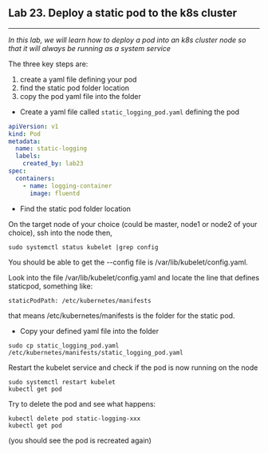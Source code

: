 ## Lab 23. Deploy a static pod to the k8s cluster
___

_In this lab, we will learn how to deploy a pod into an k8s cluster node so that it will always be running as a system service_  

The three key steps are:
  1. create a yaml file defining your pod
  2. find the static pod folder location
  3. copy the pod yaml file into the folder
  
* Create a yaml file called `static_logging_pod.yaml` defining the pod

```yaml
apiVersion: v1
kind: Pod
metadata:
  name: static-logging
  labels:
    created_by: lab23
spec:
  containers:
    - name: logging-container
      image: fluentd
```

* Find the static pod folder location

On the target node of your choice (could be master, node1 or node2 of your choice), ssh into the node then,
```
sudo systemctl status kubelet |grep config
```
You should be able to get the --config file is /var/lib/kubelet/config.yaml.

Look into the file /var/lib/kubelet/config.yaml and locate the line that defines staticpod, something like:

```
staticPodPath: /etc/kubernetes/manifests
```
that means /etc/kubernetes/manifests is the folder for the static pod.

* Copy your defined yaml file into the folder

```
sudo cp static_logging_pod.yaml /etc/kubernetes/manifests/static_logging_pod.yaml
```
Restart the kubelet service and check if the pod is now running on the node

```
sudo systemctl restart kubelet
kubectl get pod
```
Try to delete the pod and see what happens:

```
kubectl delete pod static-logging-xxx
kubectl get pod
```
(you should see the pod is recreated again)
